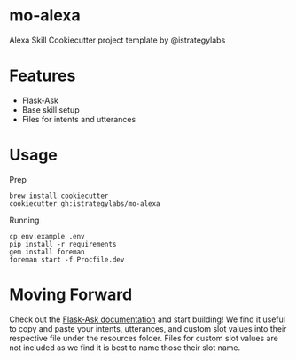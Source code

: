 # mo-alexa
Alexa Skill Cookiecutter project template by @istrategylabs

# Features
- Flask-Ask
- Base skill setup
- Files for intents and utterances

# Usage
Prep
```
brew install cookiecutter
cookiecutter gh:istrategylabs/mo-alexa
```
Running
```
cp env.example .env
pip install -r requirements
gem install foreman
foreman start -f Procfile.dev
```

# Moving Forward

Check out the [Flask-Ask documentation](https://flask-ask.readthedocs.io/en/latest/) and start building! We find it useful to copy and paste your intents, utterances, and custom slot values into their respective file under the resources folder. Files for custom slot values are not included as we find it is best to name those their slot name.
